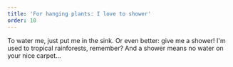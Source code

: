 ```yaml
---
title: 'For hanging plants: I love to shower'
order: 10
---
```


To water me, just put me in the sink. Or even better: give me a shower\! I'm used to tropical rainforests, remember? And a shower means no water on your nice carpet...
